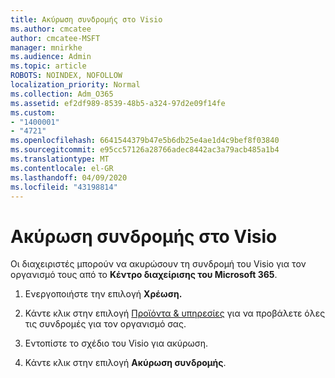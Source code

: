 ```yaml
---
title: Ακύρωση συνδρομής στο Visio
ms.author: cmcatee
author: cmcatee-MSFT
manager: mnirkhe
ms.audience: Admin
ms.topic: article
ROBOTS: NOINDEX, NOFOLLOW
localization_priority: Normal
ms.collection: Adm_O365
ms.assetid: ef2df989-8539-48b5-a324-97d2e09f14fe
ms.custom:
- "1400001"
- "4721"
ms.openlocfilehash: 6641544379b47e5b6db25e4ae1d4c9bef8f03840
ms.sourcegitcommit: e95cc57126a28766adec8442ac3a79acb485a1b4
ms.translationtype: MT
ms.contentlocale: el-GR
ms.lasthandoff: 04/09/2020
ms.locfileid: "43198814"
---
```

# <a name="cancel-visio-subscription"></a>Ακύρωση συνδρομής στο Visio

Οι διαχειριστές μπορούν να ακυρώσουν τη συνδρομή του Visio για τον οργανισμό τους από το **Κέντρο διαχείρισης του Microsoft 365**. 

1. Ενεργοποιήστε την επιλογή **Χρέωση.**

2. Κάντε κλικ στην επιλογή [Προϊόντα & υπηρεσίες](https://admin.microsoft.com/AdminPortal/Home?adminportal=1&msCV=%2BbOQtMNsz0ei8f5z.0.36#/subscriptions) για να προβάλετε όλες τις συνδρομές για τον οργανισμό σας.

3. Εντοπίστε το σχέδιο του Visio για ακύρωση.

4. Κάντε κλικ στην επιλογή **Ακύρωση συνδρομής**.

